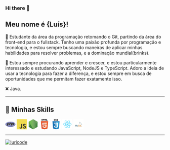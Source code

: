 ### Hi there 👋

## Meu nome é <strong>{Luís}!</strong>



🔭 Estudante da área da programação retomando o Git, partindo da área do front-end para o fullstack. Tenho uma paixão profunda por programação e tecnologia, e estou sempre buscando maneiras de aplicar minhas habilidades para resolver problemas, e a dominação mundial(brinks).


💬 Estou sempre procurando aprender e crescer, e estou particularmente interessado e estudando JavaScript, NodeJS e TypeScript. Adoro a ideia de usar a tecnologia para fazer a diferença, e estou sempre em busca de oportunidades que me permitam fazer exatamente isso.

❌ Java.

---

## 🚀 Minhas Skills
<code><img height="32" src="https://raw.githubusercontent.com//github/explore/80688e429a7d4ef2fca1e82350fe8e3517d3494d/topics/php/php.png" alt="PHP"/></code>
<code><img height="32" src="https://raw.githubusercontent.com/github/explore/80688e429a7d4ef2fca1e82350fe8e3517d3494d/topics/javascript/javascript.png" alt="Javascript"/></code>
<code><img height="32" src="https://raw.githubusercontent.com/github/explore/80688e429a7d4ef2fca1e82350fe8e3517d3494d/topics/nodejs/nodejs.png" alt="Nodejs"/></code>
<code><img height="32" src="https://raw.githubusercontent.com/github/explore/80688e429a7d4ef2fca1e82350fe8e3517d3494d/topics/html/html.png" alt="HTML5"/></code>
<code><img height="32" src="https://raw.githubusercontent.com/github/explore/80688e429a7d4ef2fca1e82350fe8e3517d3494d/topics/css/css.png" alt="CSS"/></code>
<code><img height="32" src="https://raw.githubusercontent.com/github/explore/80688e429a7d4ef2fca1e82350fe8e3517d3494d/topics/react/react.png" alt="React"/></code>
<code><img height="32" src="https://raw.githubusercontent.com/github/explore/80688e429a7d4ef2fca1e82350fe8e3517d3494d/topics/mysql/mysql.png" alt="MySQL"/></code>

---

[![iuricode](https://github-readme-stats.vercel.app/api/top-langs/?username=vikair&hide=html&layout=compact&theme=highcontrast)](https://github.com/vikair/github-readme-stats)
